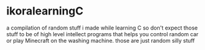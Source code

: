 # ikoralearningC

a compilation of random stuff i made while learning C
so don't expect those stuff to be of high level intellect programs that helps you control random car or play Minecraft
on the washing machine. those are just random silly stuff
